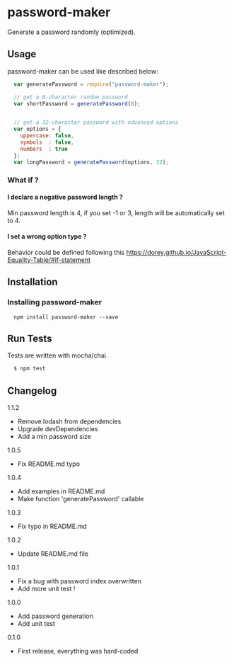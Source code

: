 password-maker
==============

Generate a password randomly (optimized).

## Usage
password-maker can be used like described below:

``` js
  var generatePassword = require("password-maker");

  // get a 8-character random password
  var shortPassword = generatePassword(8);


  // get a 32-character password with advanced options
  var options = {
    uppercase: false,
    symbols  : false,
    numbers  : true
  };
  var longPassword = generatePassword(options, 32);
```

### What if ?

#### I declare a negative password length ?

Min password length is 4, if you set -1 or 3, length will be automatically set to 4.

#### I set a wrong option type ?

Behavior could be defined following this https://dorey.github.io/JavaScript-Equality-Table/#if-statement

## Installation

### Installing password-maker
```
  npm install password-maker --save
```

## Run Tests
Tests are written with mocha/chai.

``` bash
  $ npm test
```

## Changelog
1.1.2
- Remove lodash from dependencies
- Upgrade devDependencies
- Add a min password size

1.0.5
- Fix README.md typo

1.0.4

- Add examples in README.md
- Make function 'generatePassword' callable

1.0.3

- Fix typo in README.md

1.0.2

- Update README.md file

1.0.1

- Fix a bug with password index overwritten
- Add more unit test !

1.0.0

- Add password generation
- Add unit test

0.1.0

- First release, everything was hard-coded
